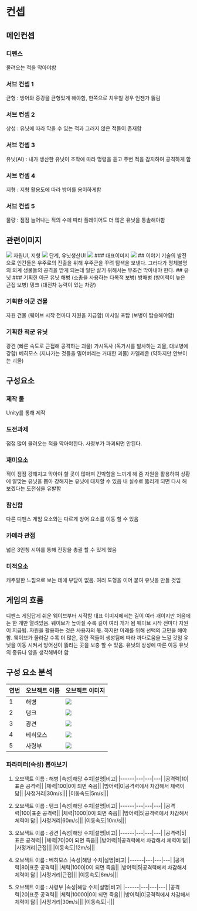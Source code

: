 # 컨셉
## 메인컨셉
### 디펜스
몰려오는 적을 막아야함
### 서브 컨셉 1
균형 : 방어와 증강을 균형있게 해야함, 한쪽으로 치우칠 경우 언젠가 뚫림
### 서브 컨셉 2
상성 : 유닛에 따라 막을 수 있는 적과 그러지 않은 적들이 존재함
### 서브 컨셉 3
유닛(AI) : 내가 생산한 유닛이 조작에 따라 명령을 듣고 주변 적을 감지하여 공격하게 함
### 서브 컨셉 4
지형 : 지형 활용도에 따라 방어를 용이하게함
### 서브 컨셉 5
물량 : 점점 늘어나는 적의 수에 따라 플레이어도 더 많은 유닛을 통솔해야함
## 관련이미지
<img src="./img/1.jpg">
자원UI, 지형
<img src="./img/2.jpg">
단계, 유닛생산UI
<img src="./img/3.jpg">
### 대표이미지
<img src="./img/대표이미지.jpg">
## 이야기
기술의 발전으로 인간들은 우주로의 진출을 위해 우주군을 꾸려 탐색을 보낸다. 그러다가 정체불명의 외계 생물들의 공격을 받게 되는데 일단 살기 위해서는 무조건 막아내야 한다.
## 유닛
### 기획한 아군 유닛
해병 (소총을 사용하는 다목적 보병)
방패병 (방어력이 높은 근접 보병)
탱크 (대전차 능력이 있는 차량)

### 기획한 아군 건물
자원 건물 (웨이브 시작 전마다 자원을 지급함)
미사일 포탑 (보병이 탑승해야함)

### 기획한 적군 유닛
광견 (빠른 속도로 근접해 공격하는 괴물)
가시독사 (독가시를 발사하는 괴물, 대보병에 강함)
베히모스 (지나가는 것들을 밀어버리는 거대한 괴물)
카멜레온 (약하지만 안보이는 괴물)

## 구성요소
### 제작 툴
Unity를 통해 제작
### 도전과제
점점 많이 몰려오는 적을 막아야한다. 사령부가 파괴되면 안된다.
### 재미요소
적이 점점 강해지고 막아야 할 곳이 많아져 긴박함을 느끼게 해 줌
자원을 활용하여 상황에 알맞는 유닛을 뽑아 강해지는 유닛에 대처할 수 있음
내 실수로 뚫리게 되면 다시 해보겠다는 도전심을 유발함
### 참신함
다른 디펜스 게임 요소와는 다르게 방어 요소를 이동 할 수 있음
### 카메라 관점
넓은 3인칭 시야를 통해 전장을 총괄 할 수 있게 했음
### 미적요소
캐주얼한 느낌으로 보는 데에 부담이 없음. 여러 도형을 이어 붙여 	유닛을 만들 것임

## 게임의 흐름
디펜스 게임답게 쉬운 웨이브부터 시작함
대표 이미지에서는 길이 여러 개이지만 처음에는 한 개만 열려있음. 웨이브가 높아질 수록 길이 여러 개가 됨
웨이브 시작 전마다 자원이 지급됨. 자원을 활용하는 것은 사용자의 몫. 하지만 미래를 위해 선택의 고민을 해야 함.
웨이브가 올라갈 수록 더 많은, 강한 적들이 생성됨에 따라 까다로움을 느낄 것임
유닛을 이동 시켜서 방어선이 뚫리는 곳을 보충 할 수 있음. 유닛의 상성에 따른 이동 유닛의 종류나 양을 생각해봐야 함

## 구성 요소 분석
|연번|오브젝트 이름|오브젝트 이미지|
|------|---|---|
|1|해병|<img src="./img/해병 예시.jpg">|
|2|탱크|<img src="./img/탱크 예시.jpg">|
|3|광견|<img src="./img/광견 예시.jpg">|
|4|베히모스|<img src="./img/베히모스 예시.png">|
|5|사령부|<img src="./img/사령부 예시.jpg">|

### 파라미터(속성) 뽑아보기
1) 오브젝트 이름 : 해병
|속성|해당 수치|설명|비고|
|------|---|---|---|
|공격력|10|표준 공격력||
|체력|100|0이 되면 죽음||
|방어력|0|공격력에서 차감해서 체력이 닮||
|사정거리|30m/s|||
|이동속도|5m/s|||

2) 오브젝트 이름 : 탱크
|속성|해당 수치|설명|비고|
|------|---|---|---|
|공격력|100|표준 공격력||
|체력|1000|0이 되면 죽음||
|방어력|5|공격력에서 차감해서 체력이 닮||
|사정거리|60m/s|||
|이동속도|10m/s|||

3) 오브젝트 이름 : 광견
|속성|해당 수치|설명|비고|
|------|---|---|---|
|공격력|5|표준 공격력||
|체력|70|0이 되면 죽음||
|방어력|1|공격력에서 차감해서 체력이 닮||
|사정거리|근접|||
|이동속도|12m/s|||

4) 오브젝트 이름 : 베히모스
|속성|해당 수치|설명|비고|
|------|---|---|---|
|공격력|80|표준 공격력||
|체력|1000|0이 되면 죽음||
|방어력|5|공격력에서 차감해서 체력이 닮||
|사정거리|근접|||
|이동속도|6m/s|||

5) 오브젝트 이름 : 사령부
|속성|해당 수치|설명|비고|
|------|---|---|---|
|공격력|20|표준 공격력||
|체력|10000|0이 되면 죽음||
|방어력|0|공격력에서 차감해서 체력이 닮||
|사정거리|30m/s|||
|이동속도|-|||

